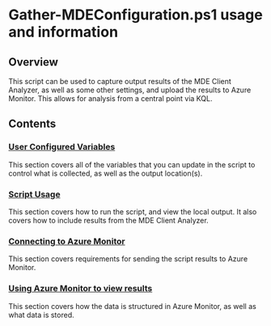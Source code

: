 # Gather-MDEConfiguration.ps1 usage and information

## Overview

This script can be used to capture output results of the MDE Client Analyzer, as well as some other settings, 
and upload the results to Azure Monitor.  This allows for analysis from a central point via KQL.

## Contents

### <a href="User Configured Variables.md">User Configured Variables</a>
This section covers all of the variables that you can update in the script to control what is collected, as well as the output location(s).

### <a href="Usage.md">Script Usage</a>
This section covers how to run the script, and view the local output.  It also covers how to include results from the MDE Client Analyzer.


### <a href="Connecting to Azure Monitor.md">Connecting to Azure Monitor</a>
This section covers requirements for sending the script results to Azure Monitor.

### <a href="Using Azure Monitor to view results.md">Using Azure Monitor to view results</a>
This section covers how the data is structured in Azure Monitor, as well as what data is stored.
